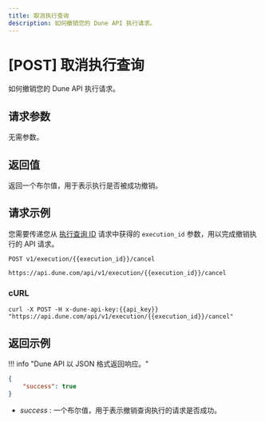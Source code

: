```yaml
---
title: 取消执行查询
description: 如何撤销您的 Dune API 执行请求。
---
```


# [POST] 取消执行查询

如何撤销您的 Dune API 执行请求。

## 请求参数

无需参数。

## 返回值

返回一个布尔值，用于表示执行是否被成功撤销。

## 请求示例

您需要传递您从 [执行查询 ID](execute-query-id.md) 请求中获得的 `execution_id` 参数，用以完成撤销执行的 API 请求。

```
POST v1/execution/{{execution_id}}/cancel

https://api.dune.com/api/v1/execution/{{execution_id}}/cancel
```

### cURL

```
curl -X POST -H x-dune-api-key:{{api_key}} "https://api.dune.com/api/v1/execution/{{execution_id}}/cancel"
```

## 返回示例

!!! info "Dune API 以 JSON 格式返回响应。"

```json
{
    "success": true
}
```

 - *success* : 一个布尔值，用于表示撤销查询执行的请求是否成功。
